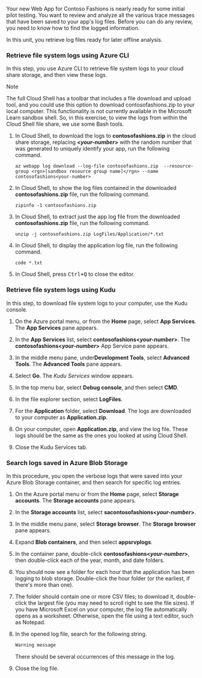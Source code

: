 Your new Web App for Contoso Fashions is nearly ready for some initial pilot testing. You want to review and analyze all the various trace messages that have been saved to your app's log files. Before you can do any review, you need to know how to find the logged information.

In this unit, you retrieve log files ready for later offline analysis.

### Retrieve file system logs using Azure CLI

In this step, you use Azure CLI to retrieve file system logs to your cloud share storage, and then view these logs.

   > [!NOTE]
   > The full Cloud Shell has a toolbar that includes a file download and upload tool, and you could use this option to download contosofashions.zip to your local computer. This functionality is not currently available in the Microsoft Learn sandbox shell. So, in this exercise, to view the logs from within the Cloud Shell file share, we use some Bash tools.

1. In Cloud Shell, to download the logs to **contosofashions.zip** in the cloud share storage, replacing **\<_your-number_\>** with the random number that was generated to uniquely identify your app, run the following command.

    ```azurecli
   az webapp log download --log-file contosofashions.zip  --resource-group <rgn>[sandbox resource group name]</rgn> --name contosofashions<your-number>
   ```

1. In Cloud Shell, to show the log files contained in the downloaded **contosofashions.zip** file, run the following command.

    ```azurecli
   zipinfo -1 contosofashions.zip
   ```

1. In Cloud Shell, to extract just the app log file from the downloaded **contosofashions.zip** file, run the following command.

   ```azurecli
   unzip -j contosofashions.zip LogFiles/Application/*.txt
   ```

1. In Cloud Shell, to display the application log file, run the following command.

   ```azurecli
   code *.txt
   ```

1. In Cloud Shell, press <kbd>Ctrl+Q</kbd> to close the editor.

### Retrieve file system logs using Kudu

In this step, to download file system logs to your computer, use the Kudu console.

1. On the Azure portal menu, or from the **Home** page, select **App Services**. The **App Services** pane appears.

1. In the **App Services** list, select **contosofashions\<_your-number_\>**. The **contosofashions\<_your-number_\>** App Service pane appears.

1. In the middle menu pane, under**Development Tools**, select **Advanced Tools**.  The **Advanced Tools** pane appears.

1. Select **Go**. The *Kudu Services* window appears.

1. In the top menu bar, select **Debug console**, and then select **CMD**.

1. In the file explorer section, select **LogFiles**.

1. For the **Application** folder, select **Download**. The logs are downloaded to your computer as **Application.zip**.

1. On your computer, open **Application.zip**, and view the log file. These logs should be the same as the ones you looked at using Cloud Shell.

1. Close the Kudu Services tab.

### Search logs saved in Azure Blob Storage

In this procedure, you open the verbose logs that were saved into your Azure Blob Storage container, and then search for specific log entries.

1. On the Azure portal menu or from the **Home** page, select **Storage accounts**. The **Storage accounts** pane appears.

1. In the **Storage accounts** list, select **sacontosofashions\<_your-number_\>**.

1. In the middle menu pane, select **Storage browser**. The **Storage browser** pane appears.

1. Expand **Blob containers**, and then select **appsrvplogs**.

1. In the container pane, double-click **contosofashions\<_your-number_\>**, then double-click each of the year, month, and date folders.

1. You should now see a folder for each hour that the application has been logging to blob storage. Double-click the hour folder (or the earliest, if there's more than one).

1. The folder should contain one or more CSV files; to download it, double-click the largest file (you may need to scroll right to see the file sizes). If you have Microsoft Excel on your computer, the log file automatically opens as a worksheet. Otherwise, open the file using a text editor, such as Notepad.

1. In the opened log file, search for the following string.

   ```txt
   Warning message
   ```

    There should be several occurrences of this message in the log.

1. Close the log file.
